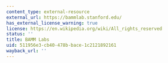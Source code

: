 ```yaml
---
content_type: external-resource
external_url: https://bammlab.stanford.edu/
has_external_license_warning: true
license: https://en.wikipedia.org/wiki/All_rights_reserved
status: ''
title: BAMM Labs
uid: 511956e3-cb40-478b-bace-1c2121892161
wayback_url: ''
---
```

